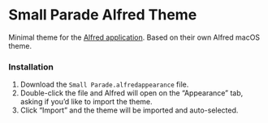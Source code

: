 # Small Parade Alfred Theme
Minimal theme for the [Alfred application](https://www.alfredapp.com/). Based on their own Alfred macOS theme.

### Installation
1. Download the `Small Parade.alfredappearance` file.
1. Double-click the file and Alfred will open on the “Appearance” tab, asking if you’d like to import the theme.
1. Click “Import” and the theme will be imported and auto-selected.